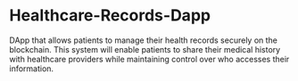 # Healthcare-Records-Dapp
DApp that allows patients to manage their health records securely on the blockchain. This system will enable patients to share their medical history with healthcare providers while maintaining control over who accesses their information.
